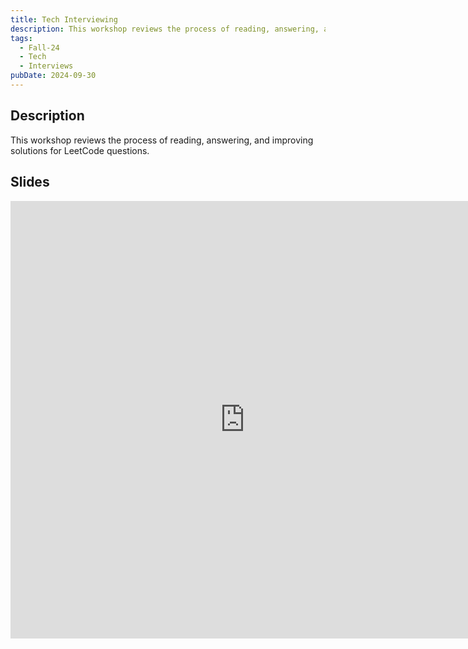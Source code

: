 ```yaml
---
title: Tech Interviewing
description: This workshop reviews the process of reading, answering, and improving solutions for LeetCode questions.
tags:
  - Fall-24
  - Tech
  - Interviews
pubDate: 2024-09-30
---
```


## Description

This workshop reviews the process of reading, answering, and improving solutions for LeetCode questions.

## Slides

<iframe src="https://docs.google.com/presentation/d/e/2PACX-1vQRqgPYKakmRoJQA_yLRIoD6AHmWf0MJMTPKimXpr1Bifsy-YLj81E22SIfhanuB1Y2O8jxXp5JO8L1/embed?start=false&loop=false&delayms=3000" frameborder="0" width="750" height="700" allowfullscreen="true" mozallowfullscreen="true" webkitallowfullscreen="true"></iframe>
